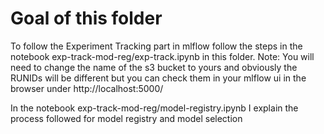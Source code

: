 # Goal of this folder
To follow the Experiment Tracking part in mlflow follow the steps in the notebook exp-track-mod-reg/exp-track.ipynb in this folder.
Note: You will need to change the name of the s3 bucket to yours and obviously the RUNIDs will be different but you can check them in your mlflow ui in the browser under http://localhost:5000/

In the notebook exp-track-mod-reg/model-registry.ipynb I explain the process followed for model registry and model selection
